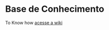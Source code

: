 # Base de Conhecimento
To Know how [acesse a wiki](https://github.com/lpgoncalves/BaseDeConhecimento/wiki)
